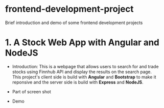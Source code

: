 # frontend-development-project
Brief introduction and demo of some frontend development projects
# 1. A Stock Web App with Angular and NodeJS

 - Introduction:
	 This is a webpage that allows users to search for and trade stocks using Finnhub API and display the results on the search page. 
	 This project's client side is build with **Angular** and **Bootstrap** to make it reponsive and the server side is build with **Express** and **NodeJS**.
 - Part of screen shot
	 
 - Demo
